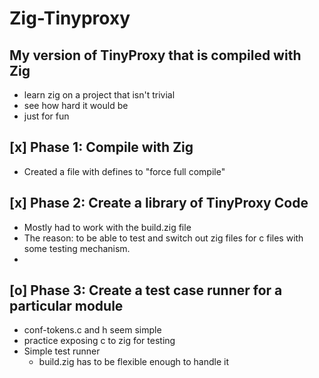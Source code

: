 # Zig-Tinyproxy

## My version of TinyProxy that is compiled with Zig

* learn zig on a project that isn't trivial
* see how hard it would be
* just for fun


## [x] Phase 1: Compile with Zig
* Created a file with defines to "force full compile"

## [x] Phase 2: Create a library of TinyProxy Code
* Mostly had to work with the build.zig file
* The reason: to be able to test and switch out zig files for c files with some testing mechanism.
*
## [o] Phase 3: Create a test case runner for a particular module
* conf-tokens.c and h seem simple
* practice exposing c to zig for testing
* Simple test runner
  * build.zig has to be flexible enough to handle it


